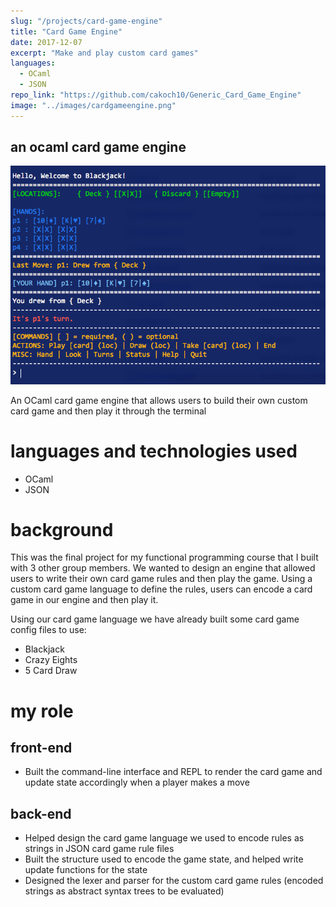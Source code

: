 ```yaml
---
slug: "/projects/card-game-engine"
title: "Card Game Engine"
date: 2017-12-07
excerpt: "Make and play custom card games"
languages:
  - OCaml
  - JSON
repo_link: "https://github.com/cakoch10/Generic_Card_Game_Engine"
image: "../images/cardgameengine.png"
---
```

## an ocaml card game engine
![Desktop screenshot](./images/cardgameengine.png)

An OCaml card game engine that allows users to build their own custom card game
and then play it through the terminal

# languages and technologies used
- OCaml
- JSON

# background
This was the final project for my functional programming course that I built with
3 other group members. We wanted to design an engine that allowed users to write
their own card game rules and then play the game. Using a custom card game language
to define the rules, users can encode a card game in our engine and then play it.

Using our card game language we have already built some card game config files to use:
- Blackjack
- Crazy Eights
- 5 Card Draw

# my role

## front-end
- Built the command-line interface and REPL to render the card game and update state
accordingly when a player makes a move

## back-end
- Helped design the card game language we used to encode rules as strings in
JSON card game rule files
- Built the structure used to encode the game state, and helped write update functions
for the state
- Designed the lexer and parser for the custom card game rules (encoded strings
as abstract syntax trees to be evaluated)
